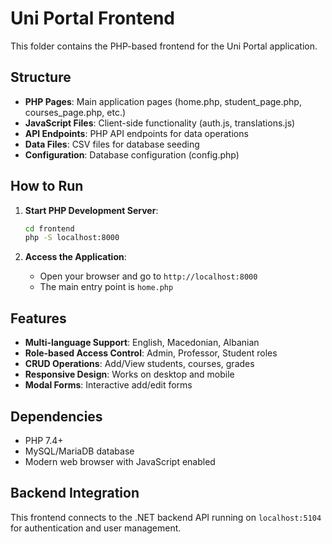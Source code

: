 # Uni Portal Frontend

This folder contains the PHP-based frontend for the Uni Portal application.

## Structure

- **PHP Pages**: Main application pages (home.php, student_page.php, courses_page.php, etc.)
- **JavaScript Files**: Client-side functionality (auth.js, translations.js)
- **API Endpoints**: PHP API endpoints for data operations
- **Data Files**: CSV files for database seeding
- **Configuration**: Database configuration (config.php)

## How to Run

1. **Start PHP Development Server**:
   ```bash
   cd frontend
   php -S localhost:8000
   ```

2. **Access the Application**:
   - Open your browser and go to `http://localhost:8000`
   - The main entry point is `home.php`

## Features

- **Multi-language Support**: English, Macedonian, Albanian
- **Role-based Access Control**: Admin, Professor, Student roles
- **CRUD Operations**: Add/View students, courses, grades
- **Responsive Design**: Works on desktop and mobile
- **Modal Forms**: Interactive add/edit forms

## Dependencies

- PHP 7.4+
- MySQL/MariaDB database
- Modern web browser with JavaScript enabled

## Backend Integration

This frontend connects to the .NET backend API running on `localhost:5104` for authentication and user management.

